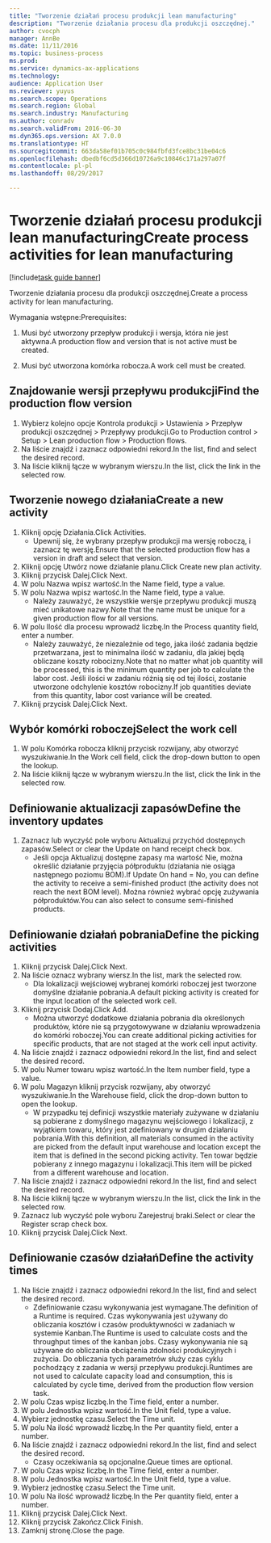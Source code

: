 ```yaml
--- 
title: "Tworzenie działań procesu produkcji lean manufacturing"
description: "Tworzenie działania procesu dla produkcji oszczędnej."
author: cvocph
manager: AnnBe
ms.date: 11/11/2016
ms.topic: business-process
ms.prod: 
ms.service: dynamics-ax-applications
ms.technology: 
audience: Application User
ms.reviewer: yuyus
ms.search.scope: Operations
ms.search.region: Global
ms.search.industry: Manufacturing
ms.author: conradv
ms.search.validFrom: 2016-06-30
ms.dyn365.ops.version: AX 7.0.0
ms.translationtype: HT
ms.sourcegitcommit: 663da58ef01b705c0c984fbfd3fce8bc31be04c6
ms.openlocfilehash: dbedbf6cd5d366d10726a9c10846c171a297a07f
ms.contentlocale: pl-pl
ms.lasthandoff: 08/29/2017

---
```

# <a name="create-process-activities-for-lean-manufacturing"></a><span data-ttu-id="9852d-103">Tworzenie działań procesu produkcji lean manufacturing</span><span class="sxs-lookup"><span data-stu-id="9852d-103">Create process activities for lean manufacturing</span></span>

[!include[task guide banner](../../includes/task-guide-banner.md)]

<span data-ttu-id="9852d-104">Tworzenie działania procesu dla produkcji oszczędnej.</span><span class="sxs-lookup"><span data-stu-id="9852d-104">Create a process activity for lean manufacturing.</span></span> 

<span data-ttu-id="9852d-105">Wymagania wstępne:</span><span class="sxs-lookup"><span data-stu-id="9852d-105">Prerequisites:</span></span> 

1. <span data-ttu-id="9852d-106">Musi być utworzony przepływ produkcji i wersja, która nie jest aktywna.</span><span class="sxs-lookup"><span data-stu-id="9852d-106">A production flow and version that is not active must be created.</span></span>

2. <span data-ttu-id="9852d-107">Musi być utworzona komórka robocza.</span><span class="sxs-lookup"><span data-stu-id="9852d-107">A work cell must be created.</span></span>


## <a name="find-the-production-flow-version"></a><span data-ttu-id="9852d-108">Znajdowanie wersji przepływu produkcji</span><span class="sxs-lookup"><span data-stu-id="9852d-108">Find the production flow version</span></span>
1. <span data-ttu-id="9852d-109">Wybierz kolejno opcje Kontrola produkcji > Ustawienia > Przepływ produkcji oszczędnej > Przepływy produkcji.</span><span class="sxs-lookup"><span data-stu-id="9852d-109">Go to Production control > Setup > Lean production flow > Production flows.</span></span>
2. <span data-ttu-id="9852d-110">Na liście znajdź i zaznacz odpowiedni rekord.</span><span class="sxs-lookup"><span data-stu-id="9852d-110">In the list, find and select the desired record.</span></span>
3. <span data-ttu-id="9852d-111">Na liście kliknij łącze w wybranym wierszu.</span><span class="sxs-lookup"><span data-stu-id="9852d-111">In the list, click the link in the selected row.</span></span>

## <a name="create-a-new-activity"></a><span data-ttu-id="9852d-112">Tworzenie nowego działania</span><span class="sxs-lookup"><span data-stu-id="9852d-112">Create a new activity</span></span>
1. <span data-ttu-id="9852d-113">Kliknij opcję Działania.</span><span class="sxs-lookup"><span data-stu-id="9852d-113">Click Activities.</span></span>
    * <span data-ttu-id="9852d-114">Upewnij się, że wybrany przepływ produkcji ma wersję roboczą, i zaznacz tę wersję.</span><span class="sxs-lookup"><span data-stu-id="9852d-114">Ensure that the selected production flow has a version in draft and select that version.</span></span>  
2. <span data-ttu-id="9852d-115">Kliknij opcję Utwórz nowe działanie planu.</span><span class="sxs-lookup"><span data-stu-id="9852d-115">Click Create new plan activity.</span></span>
3. <span data-ttu-id="9852d-116">Kliknij przycisk Dalej.</span><span class="sxs-lookup"><span data-stu-id="9852d-116">Click Next.</span></span>
4. <span data-ttu-id="9852d-117">W polu Nazwa wpisz wartość.</span><span class="sxs-lookup"><span data-stu-id="9852d-117">In the Name field, type a value.</span></span>
5. <span data-ttu-id="9852d-118">W polu Nazwa wpisz wartość.</span><span class="sxs-lookup"><span data-stu-id="9852d-118">In the Name field, type a value.</span></span>
    * <span data-ttu-id="9852d-119">Należy zauważyć, że wszystkie wersje przepływu produkcji muszą mieć unikatowe nazwy.</span><span class="sxs-lookup"><span data-stu-id="9852d-119">Note that the name must be unique for a given production flow for all versions.</span></span>  
6. <span data-ttu-id="9852d-120">W polu Ilość dla procesu wprowadź liczbę.</span><span class="sxs-lookup"><span data-stu-id="9852d-120">In the Process quantity field, enter a number.</span></span>
    * <span data-ttu-id="9852d-121">Należy zauważyć, że niezależnie od tego, jaka ilość zadania będzie przetwarzana, jest to minimalna ilość w zadaniu, dla jakiej będą obliczane koszty robocizny.</span><span class="sxs-lookup"><span data-stu-id="9852d-121">Note that no matter what job quantity will be processed, this is the minimum quantity per job to calculate the labor cost.</span></span> <span data-ttu-id="9852d-122">Jeśli ilości w zadaniu różnią się od tej ilości, zostanie utworzone odchylenie kosztów robocizny.</span><span class="sxs-lookup"><span data-stu-id="9852d-122">If job quantities deviate from this quantity, labor cost variance will be created.</span></span>  
7. <span data-ttu-id="9852d-123">Kliknij przycisk Dalej.</span><span class="sxs-lookup"><span data-stu-id="9852d-123">Click Next.</span></span>

## <a name="select-the-work-cell"></a><span data-ttu-id="9852d-124">Wybór komórki roboczej</span><span class="sxs-lookup"><span data-stu-id="9852d-124">Select the work cell</span></span>
1. <span data-ttu-id="9852d-125">W polu Komórka robocza kliknij przycisk rozwijany, aby otworzyć wyszukiwanie.</span><span class="sxs-lookup"><span data-stu-id="9852d-125">In the Work cell field, click the drop-down button to open the lookup.</span></span>
2. <span data-ttu-id="9852d-126">Na liście kliknij łącze w wybranym wierszu.</span><span class="sxs-lookup"><span data-stu-id="9852d-126">In the list, click the link in the selected row.</span></span>

## <a name="define-the-inventory-updates"></a><span data-ttu-id="9852d-127">Definiowanie aktualizacji zapasów</span><span class="sxs-lookup"><span data-stu-id="9852d-127">Define the inventory updates</span></span>
1. <span data-ttu-id="9852d-128">Zaznacz lub wyczyść pole wyboru Aktualizuj przychód dostępnych zapasów.</span><span class="sxs-lookup"><span data-stu-id="9852d-128">Select or clear the Update on hand receipt check box.</span></span>
    * <span data-ttu-id="9852d-129">Jeśli opcja Aktualizuj dostępne zapasy ma wartość Nie, można określić działanie przyjęcia półproduktu (działania nie osiąga następnego poziomu BOM).</span><span class="sxs-lookup"><span data-stu-id="9852d-129">If Update On hand = No, you can define the activity to receive a semi-finished product (the activity does not reach the next BOM level).</span></span>    <span data-ttu-id="9852d-130">Można również wybrać opcję zużywania półproduktów.</span><span class="sxs-lookup"><span data-stu-id="9852d-130">You can also select to consume semi-finished products.</span></span>  

## <a name="define-the-picking-activities"></a><span data-ttu-id="9852d-131">Definiowanie działań pobrania</span><span class="sxs-lookup"><span data-stu-id="9852d-131">Define the picking activities</span></span>
1. <span data-ttu-id="9852d-132">Kliknij przycisk Dalej.</span><span class="sxs-lookup"><span data-stu-id="9852d-132">Click Next.</span></span>
2. <span data-ttu-id="9852d-133">Na liście oznacz wybrany wiersz.</span><span class="sxs-lookup"><span data-stu-id="9852d-133">In the list, mark the selected row.</span></span>
    * <span data-ttu-id="9852d-134">Dla lokalizacji wejściowej wybranej komórki roboczej jest tworzone domyślne działanie pobrania.</span><span class="sxs-lookup"><span data-stu-id="9852d-134">A default picking activity is created for the input location of the selected work cell.</span></span>  
3. <span data-ttu-id="9852d-135">Kliknij przycisk Dodaj.</span><span class="sxs-lookup"><span data-stu-id="9852d-135">Click Add.</span></span>
    * <span data-ttu-id="9852d-136">Można utworzyć dodatkowe działania pobrania dla określonych produktów, które nie są przygotowywane w działaniu wprowadzenia do komórki roboczej.</span><span class="sxs-lookup"><span data-stu-id="9852d-136">You can create additional picking activities for specific products, that are not staged at the work cell input activity.</span></span>  
4. <span data-ttu-id="9852d-137">Na liście znajdź i zaznacz odpowiedni rekord.</span><span class="sxs-lookup"><span data-stu-id="9852d-137">In the list, find and select the desired record.</span></span>
5. <span data-ttu-id="9852d-138">W polu Numer towaru wpisz wartość.</span><span class="sxs-lookup"><span data-stu-id="9852d-138">In the Item number field, type a value.</span></span>
6. <span data-ttu-id="9852d-139">W polu Magazyn kliknij przycisk rozwijany, aby otworzyć wyszukiwanie.</span><span class="sxs-lookup"><span data-stu-id="9852d-139">In the Warehouse field, click the drop-down button to open the lookup.</span></span>
    * <span data-ttu-id="9852d-140">W przypadku tej definicji wszystkie materiały zużywane w działaniu są pobierane z domyślnego magazynu wejściowego i lokalizacji, z wyjątkiem towaru, który jest zdefiniowany w drugim działaniu pobrania.</span><span class="sxs-lookup"><span data-stu-id="9852d-140">With this definition, all materials consumed in the activity are picked from the default input warehouse and location except the item that is defined in the second picking activity.</span></span> <span data-ttu-id="9852d-141">Ten towar będzie pobierany z innego magazynu i lokalizacji.</span><span class="sxs-lookup"><span data-stu-id="9852d-141">This item will be picked from a different warehouse and location.</span></span>  
7. <span data-ttu-id="9852d-142">Na liście znajdź i zaznacz odpowiedni rekord.</span><span class="sxs-lookup"><span data-stu-id="9852d-142">In the list, find and select the desired record.</span></span>
8. <span data-ttu-id="9852d-143">Na liście kliknij łącze w wybranym wierszu.</span><span class="sxs-lookup"><span data-stu-id="9852d-143">In the list, click the link in the selected row.</span></span>
9. <span data-ttu-id="9852d-144">Zaznacz lub wyczyść pole wyboru Zarejestruj braki.</span><span class="sxs-lookup"><span data-stu-id="9852d-144">Select or clear the Register scrap check box.</span></span>
10. <span data-ttu-id="9852d-145">Kliknij przycisk Dalej.</span><span class="sxs-lookup"><span data-stu-id="9852d-145">Click Next.</span></span>

## <a name="define-the-activity-times"></a><span data-ttu-id="9852d-146">Definiowanie czasów działań</span><span class="sxs-lookup"><span data-stu-id="9852d-146">Define the activity times</span></span>
1. <span data-ttu-id="9852d-147">Na liście znajdź i zaznacz odpowiedni rekord.</span><span class="sxs-lookup"><span data-stu-id="9852d-147">In the list, find and select the desired record.</span></span>
    * <span data-ttu-id="9852d-148">Zdefiniowanie czasu wykonywania jest wymagane.</span><span class="sxs-lookup"><span data-stu-id="9852d-148">The definition of a Runtime is required.</span></span> <span data-ttu-id="9852d-149">Czas wykonywania jest używany do obliczania kosztów i czasów produktywności w zadaniach w systemie Kanban.</span><span class="sxs-lookup"><span data-stu-id="9852d-149">The Runtime is used to calculate costs and the throughput times of the kanban jobs.</span></span> <span data-ttu-id="9852d-150">Czasy wykonywania nie są używane do obliczania obciążenia zdolności produkcyjnych i zużycia. Do obliczania tych parametrów służy czas cyklu pochodzący z zadania w wersji przepływu produkcji.</span><span class="sxs-lookup"><span data-stu-id="9852d-150">Runtimes are not used to calculate capacity load and consumption, this is calculated by cycle time, derived from the production flow version task.</span></span>  
2. <span data-ttu-id="9852d-151">W polu Czas wpisz liczbę.</span><span class="sxs-lookup"><span data-stu-id="9852d-151">In the Time field, enter a number.</span></span>
3. <span data-ttu-id="9852d-152">W polu Jednostka wpisz wartość.</span><span class="sxs-lookup"><span data-stu-id="9852d-152">In the Unit field, type a value.</span></span>
4. <span data-ttu-id="9852d-153">Wybierz jednostkę czasu.</span><span class="sxs-lookup"><span data-stu-id="9852d-153">Select the Time unit.</span></span>
5. <span data-ttu-id="9852d-154">W polu Na ilość wprowadź liczbę.</span><span class="sxs-lookup"><span data-stu-id="9852d-154">In the Per quantity field, enter a number.</span></span>
6. <span data-ttu-id="9852d-155">Na liście znajdź i zaznacz odpowiedni rekord.</span><span class="sxs-lookup"><span data-stu-id="9852d-155">In the list, find and select the desired record.</span></span>
    * <span data-ttu-id="9852d-156">Czasy oczekiwania są opcjonalne.</span><span class="sxs-lookup"><span data-stu-id="9852d-156">Queue times are optional.</span></span>  
7. <span data-ttu-id="9852d-157">W polu Czas wpisz liczbę.</span><span class="sxs-lookup"><span data-stu-id="9852d-157">In the Time field, enter a number.</span></span>
8. <span data-ttu-id="9852d-158">W polu Jednostka wpisz wartość.</span><span class="sxs-lookup"><span data-stu-id="9852d-158">In the Unit field, type a value.</span></span>
9. <span data-ttu-id="9852d-159">Wybierz jednostkę czasu.</span><span class="sxs-lookup"><span data-stu-id="9852d-159">Select the Time unit.</span></span>
10. <span data-ttu-id="9852d-160">W polu Na ilość wprowadź liczbę.</span><span class="sxs-lookup"><span data-stu-id="9852d-160">In the Per quantity field, enter a number.</span></span>
11. <span data-ttu-id="9852d-161">Kliknij przycisk Dalej.</span><span class="sxs-lookup"><span data-stu-id="9852d-161">Click Next.</span></span>
12. <span data-ttu-id="9852d-162">Kliknij przycisk Zakończ.</span><span class="sxs-lookup"><span data-stu-id="9852d-162">Click Finish.</span></span>
13. <span data-ttu-id="9852d-163">Zamknij stronę.</span><span class="sxs-lookup"><span data-stu-id="9852d-163">Close the page.</span></span>


